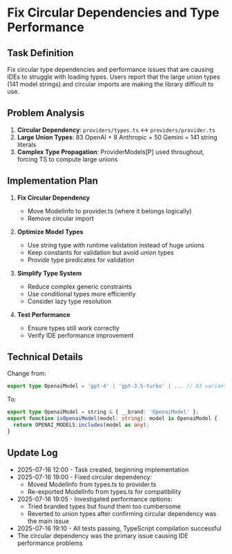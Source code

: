# Fix Circular Dependencies and Type Performance

## Task Definition

Fix circular type dependencies and performance issues that are causing IDEs to struggle with loading types. Users report that the large union types (141 model strings) and circular imports are making the library difficult to use.

## Problem Analysis

1. **Circular Dependency**: `providers/types.ts` ↔ `providers/provider.ts`
2. **Large Union Types**: 83 OpenAI + 8 Anthropic + 50 Gemini = 141 string literals
3. **Complex Type Propagation**: ProviderModels[P] used throughout, forcing TS to compute large unions

## Implementation Plan

1. **Fix Circular Dependency**
   - Move ModelInfo to provider.ts (where it belongs logically)
   - Remove circular import

2. **Optimize Model Types**
   - Use string type with runtime validation instead of huge unions
   - Keep constants for validation but avoid union types
   - Provide type predicates for validation

3. **Simplify Type System**
   - Reduce complex generic constraints
   - Use conditional types more efficiently
   - Consider lazy type resolution

4. **Test Performance**
   - Ensure types still work correctly
   - Verify IDE performance improvement

## Technical Details

Change from:

```typescript
export type OpenaiModel = 'gpt-4' | 'gpt-3.5-turbo' | ... // 83 variants
```

To:

```typescript
export type OpenaiModel = string & { __brand: 'OpenaiModel' };
export function isOpenaiModel(model: string): model is OpenaiModel {
  return OPENAI_MODELS.includes(model as any);
}
```

## Update Log

- 2025-07-16 12:00 - Task created, beginning implementation
- 2025-07-16 19:00 - Fixed circular dependency:
  - Moved ModelInfo from types.ts to provider.ts
  - Re-exported ModelInfo from types.ts for compatibility
- 2025-07-16 19:05 - Investigated performance options:
  - Tried branded types but found them too cumbersome
  - Reverted to union types after confirming circular dependency was the main issue
- 2025-07-16 19:10 - All tests passing, TypeScript compilation successful
- The circular dependency was the primary issue causing IDE performance problems
